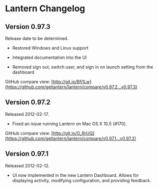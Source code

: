 Lantern Changelog
=================

Version 0.97.3
--------------

Release date to be determined.


- Restored Windows and Linux support

- Integrated documentation into the UI

- Removed sign out, switch user, and sign in on launch setting from the
  dashboard


GitHub compare view: [http://git.io/Bfj1Lw](https://github.com/getlantern/lantern/compare/v0.97.2...v0.97.3)


Version 0.97.2
--------------

Released 2012-02-17.


- Fixed an issue running Lantern on Mac OS X 10.5 (#170).


GitHub compare view: [http://git.io/O_RrUQ](https://github.com/getlantern/lantern/compare/v0.97.1...v0.97.2)


Version 0.97.1
--------------

Released 2012-02-12.


- UI now implemented in the new Lantern Dashboard. Allows for displaying
  activity, modifying configuration, and providing feedback.
